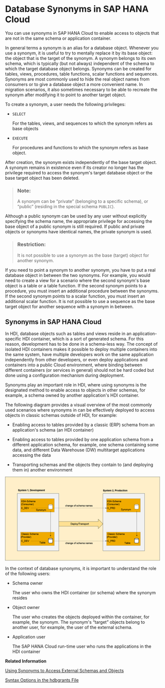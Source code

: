 <!-- loio556452cac83f423597d3a38a6f225e4b -->

# Database Synonyms in SAP HANA Cloud

You can use synonyms in SAP HANA Cloud to enable access to objects that are not in the same schema or application container.

In general terms a synonym is an alias for a database object. Whenever you use a synonym, it is useful to try to mentally replace it by its base object: the object that is the target of the synonym. A synonym belongs to its own schema, which is typically \(but not always\) independent of the schema to which the target database object belongs. Synonyms can be created for tables, views, procedures, table functions, scalar functions and sequences. Synonyms are most commonly used to hide the real object names from consumers or to give a database object a more convenient name. In migration scenarios, it also sometimes necessary to be able to recreate the synonym after modifying it to point to another target object.

To create a synonym, a user needs the following privileges:

-   `SELECT`

    For the tables, views, and sequences to which the synonym refers as base objects

-   `EXECUTE`

    For procedures and functions to which the synonym refers as base object.


After creation, the synonym exists independently of the base target object. A synonym remains in existence even if its creator no longer has the privilege required to access the synonym's target database object or the base target object has been deleted.

> ### Note:  
> A synonym can be “private” \(belonging to a specific schema\), or “public” \(residing in the special schema `PUBLIC`\).

Although a public synonym can be used by any user without explicitly specifying the schema name, the appropriate privilege for accessing the base object of a public synonym is still required. If public and private objects or synonyms have identical names, the private synonym is used.

> ### Restriction:  
> It is not possible to use a synonym as the base \(target\) object for another synonym.

If you need to point a synonym to another synonym, you have to put a real database object in between the two synonyms. For example, you would need to create a view for a scenario where the second synonym's base object is a table or a table function. If the second synonym points to a procedure, you must insert an additional procedure between the synonyms. If the second synonym points to a scalar function, you must insert an additional scalar function. It is not possible to use a sequence as the base target object for another sequence with a synonym in between.



## Synonyms in SAP HANA Cloud

In HDI, database objects such as tables and views reside in an application-specific HDI container, which is a sort of generated schema. For this reason, development has to be done in a schema-less way. The concept of isolated HDI containers makes it possible to deploy multiple containers into the same system, have multiple developers work on the same application independently from other developers, or even deploy applications and containers into a public Cloud environment, where binding between different containers \(or services in general\) should not be hard coded but done using a configuration mechanism during deployment.

Synonyms play an important role in HDI, where using synonyms is the designated method to enable access to objects in other schemas, for example, a schema owned by another application's HDI container.

The following diagram provides a visual overview of the most commonly used scenarios where synonyms in can be effectively deployed to access objects in classic schemas outside of HDI, for example:

-   Enabling access to tables provided by a classic \(ERP\) schema from an application's schema \(an HDI container\)

-   Enabling access to tables provided by one application schema from a different application schema, for example, one schema containing some data, and different Data Warehouse \(DW\) multitarget applications accessing the data

-   Transporting schemas and the objects they contain to \(and deploying them in\) another environment


![](images/Synonyms_for_Classic_Schema_Access_285289c.png)

In the context of database synonyms, it is important to understand the role of the following users:

-   Schema owner

    The user who owns the HDI container \(or schema\) where the synonym resides

-   Object owner

    The user who creates the objects deployed within the container, for example, the synonym. The synonym's “target” objects belong to another user, for example, the user of the external schema.

-   Application user

    The SAP HANA Cloud run-time user who runs the applications in the HDI container


**Related Information**  


[Using Synonyms to Access External Schemas and Objects](using-synonyms-to-access-external-schemas-and-objects-bdc9f7a.md "Deploy synonyms to enable cross-container access to external objects.")

[Syntax Options in the hdbgrants File](syntax-options-in-the-hdbgrants-file-f49c1f5.md "Assign the privileges required by users to access objects in the target schema.")

